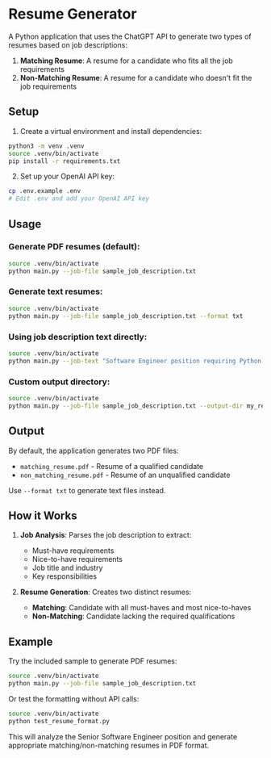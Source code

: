 # Resume Generator

A Python application that uses the ChatGPT API to generate two types of resumes based on job descriptions:
1. **Matching Resume**: A resume for a candidate who fits all the job requirements
2. **Non-Matching Resume**: A resume for a candidate who doesn't fit the job requirements

## Setup

1. Create a virtual environment and install dependencies:
```bash
python3 -m venv .venv
source .venv/bin/activate
pip install -r requirements.txt
```

2. Set up your OpenAI API key:
```bash
cp .env.example .env
# Edit .env and add your OpenAI API key
```

## Usage

### Generate PDF resumes (default):
```bash
source .venv/bin/activate
python main.py --job-file sample_job_description.txt
```

### Generate text resumes:
```bash
source .venv/bin/activate
python main.py --job-file sample_job_description.txt --format txt
```

### Using job description text directly:
```bash
source .venv/bin/activate
python main.py --job-text "Software Engineer position requiring Python, Django, and 5+ years experience..."
```

### Custom output directory:
```bash
source .venv/bin/activate
python main.py --job-file sample_job_description.txt --output-dir my_resumes
```

## Output

By default, the application generates two PDF files:
- `matching_resume.pdf` - Resume of a qualified candidate
- `non_matching_resume.pdf` - Resume of an unqualified candidate

Use `--format txt` to generate text files instead.

## How it Works

1. **Job Analysis**: Parses the job description to extract:
   - Must-have requirements
   - Nice-to-have requirements  
   - Job title and industry
   - Key responsibilities

2. **Resume Generation**: Creates two distinct resumes:
   - **Matching**: Candidate with all must-haves and most nice-to-haves
   - **Non-Matching**: Candidate lacking the required qualifications

## Example

Try the included sample to generate PDF resumes:
```bash
source .venv/bin/activate
python main.py --job-file sample_job_description.txt
```

Or test the formatting without API calls:
```bash
source .venv/bin/activate
python test_resume_format.py
```

This will analyze the Senior Software Engineer position and generate appropriate matching/non-matching resumes in PDF format.